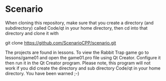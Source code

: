 # Scenario

When cloning this repository, make sure that you create a directory (and subdirectory) called Code/qt in your home directory, then cd into that directory and clone it with 

git clone https://github.com/ScenarioCPP/scenario.git

The projects are found in lessons.  To view the Rabbit Trap game go to lessons/game01 and open the game01.pro file using Qt Creator.  Configure it then run it in the Qt Creator program.  Please note, this program will not work if you did create the directory and sub directory Code/qt in your home directory.  You have been warned ;-)
